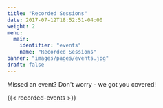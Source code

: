 ```yaml
---
title: "Recorded Sessions"
date: 2017-07-12T18:52:51-04:00
weight: 2
menu:
  main:
    identifier: "events"
    name: "Recorded Sessions"
banner: "images/pages/events.jpg"
draft: false
---
```


Missed an event? Don't worry - we got you covered!

{{< recorded-events >}}
